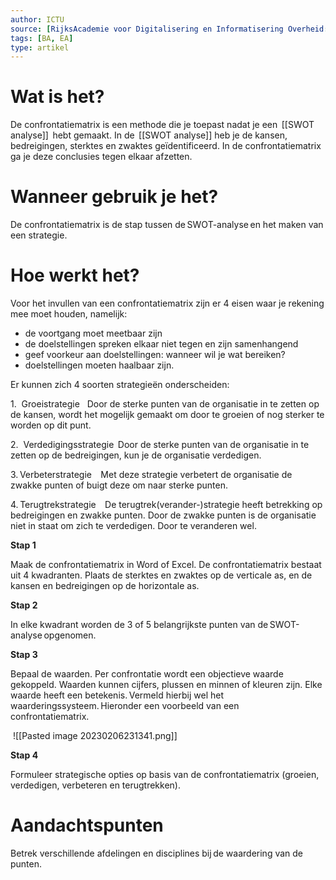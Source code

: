 ```yaml
---
author: ICTU
source: [RijksAcademie voor Digitalisering en Informatisering Overheid: Op de site inloggen (trainingscatalogus.nl)](https://radio.trainingscatalogus.nl/login/index.php)
tags: [BA, EA]
type: artikel
---
```


# Wat is het?

De confrontatiematrix is een methode die je toepast nadat je een  [[SWOT analyse]]  hebt gemaakt. In de  [[SWOT analyse]] heb je de kansen, bedreigingen, sterktes en zwaktes geïdentificeerd. In de confrontatiematrix ga je deze conclusies tegen elkaar afzetten.    

# Wanneer gebruik je het?

De confrontatiematrix is de stap tussen de SWOT-analyse en het maken van een strategie.   

# Hoe werkt het?

Voor het invullen van een confrontatiematrix zijn er 4 eisen waar je rekening mee moet houden, namelijk:   
- de voortgang moet meetbaar zijn  
- de doelstellingen spreken elkaar niet tegen en zijn samenhangend 
- geef voorkeur aan doelstellingen: wanneer wil je wat bereiken?
- doelstellingen moeten haalbaar zijn.   

  
Er kunnen zich 4 soorten strategieën onderscheiden:   

1.  Groeistrategie  
Door de sterke punten van de organisatie in te zetten op de kansen, wordt het mogelijk gemaakt om door te groeien of nog sterker te worden op dit punt.  

2.  Verdedigingsstrategie 
Door de sterke punten van de organisatie in te zetten op de bedreigingen, kun je de organisatie verdedigen.   

3. Verbeterstrategie   
Met deze strategie verbetert de organisatie de zwakke punten of buigt deze om naar sterke punten.   

4. Terugtrekstrategie   
De terugtrek(verander-)strategie heeft betrekking op bedreigingen en zwakke punten. Door de zwakke punten is de organisatie niet in staat om zich te verdedigen. Door te veranderen wel.   

**Stap 1**   

Maak de confrontatiematrix in Word of Excel. De confrontatiematrix bestaat uit 4 kwadranten. Plaats de sterktes en zwaktes op de verticale as, en de kansen en bedreigingen op de horizontale as.   

**Stap 2**   

In elke kwadrant worden de 3 of 5 belangrijkste punten van de SWOT-analyse opgenomen.    

**Stap 3**   

Bepaal de waarden. Per confrontatie wordt een objectieve waarde gekoppeld. Waarden kunnen cijfers, plussen en minnen of kleuren zijn. Elke waarde heeft een betekenis. Vermeld hierbij wel het waarderingssysteem. Hieronder een voorbeeld van een confrontatiematrix.    

 ![[Pasted image 20230206231341.png]]

**Stap 4**   

Formuleer strategische opties op basis van de confrontatiematrix (groeien, verdedigen, verbeteren en terugtrekken).    

# Aandachtspunten   

Betrek verschillende afdelingen en disciplines bij de waardering van de punten.